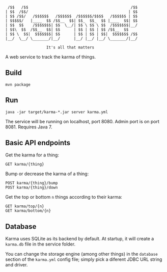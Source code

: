 
     /$$   /$$                                             /$$
    | $$  /$$/                                            | $$
    | $$ /$$/   /$$$$$$   /$$$$$$  /$$$$$$/$$$$   /$$$$$$ | $$
    | $$$$$/   |____  $$ /$$__  $$| $$_  $$_  $$ |____  $$| $$
    | $$  $$    /$$$$$$$| $$  \__/| $$ \ $$ \ $$  /$$$$$$$|__/
    | $$\  $$  /$$__  $$| $$      | $$ | $$ | $$ /$$__  $$
    | $$ \  $$|  $$$$$$$| $$      | $$ | $$ | $$|  $$$$$$$ /$$
    |__/  \__/ \_______/|__/      |__/ |__/ |__/ \_______/|__/

                      It's all that matters

A web service to track the karma of things.

## Build

    mvn package

## Run

    java -jar target/karma-*.jar server karma.yml

The service will be running on localhost, port 8080. Admin port is on port 8081.
Requires Java 7.

## Basic API endpoints

Get the karma for a thing:

    GET karma/{thing}

Bump or decrease the karma of a thing:

    POST karma/{thing}/bump
    POST karma/{thing}/down

Get the top or bottom `n` things according to their karma:

    GET karma/top/{n}
    GET karma/bottom/{n}

## Database

Karma uses SQLite as its backend by default. At startup, it will create a
`karma.db` file in the service folder.

You can change the storage engine (among other things) in the `database`
section of the `karma.yml` config file; simply pick a diferent JDBC URL string
and driver.
